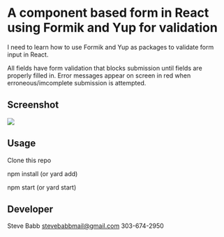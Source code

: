 # A component based form in React using Formik and Yup for validation

I need to learn how to use Formik and Yup as packages to validate form input in React.

All fields have form validation that blocks submission until fields are properly filled in.  Error messages appear on screen in red when erroneous/imcomplete submission is attempted.

## Screenshot

![](https://github.com/verusbabb/react-formik/blob/main/public/form_screenshot.png)

## Usage

Clone this repo

npm install (or yard add)

npm start (or yard start)

## Developer

Steve Babb
stevebabbmail@gmail.com
303-674-2950

